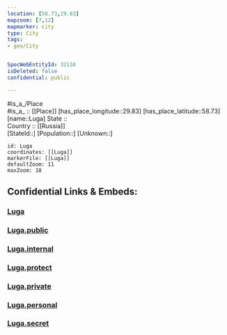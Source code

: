 ```yaml
---
location: [58.73,29.83] 
mapzoom: [7,12] 
mapmarker: city 
type: City
tags:
- geo/City


SpocWebEntityId: 32134
isDeleted: false
confidential: public

---
```

#is_a_/Place  
#is_a_ :: [[Place]] 
[has_place_longitude::29.83] 
[has_place_latitude::58.73] 
[name::Luga] 
State ::  
Country :: [[Russia]]  
[StateId::] 
[Population::] 
[Unknown::] 


```leaflet
id: Luga
coordinates: [[Luga]] 
markerFile: [[Luga]] 
defaultZoom: 11 
maxZoom: 18
```


## Confidential Links & Embeds: 

### [Luga](/_Standards/Earth/Continent/Europe/Europe~East/Russia/Russia~NorthWest/Leningrad_Oblast/City/Luga.md) 

### [Luga.public](/_public/Earth/Continent/Europe/Europe~East/Russia/Russia~NorthWest/Leningrad_Oblast/City/Luga.public.md) 

### [Luga.internal](/_internal/Earth/Continent/Europe/Europe~East/Russia/Russia~NorthWest/Leningrad_Oblast/City/Luga.internal.md) 

### [Luga.protect](/_protect/Earth/Continent/Europe/Europe~East/Russia/Russia~NorthWest/Leningrad_Oblast/City/Luga.protect.md) 

### [Luga.private](/_private/Earth/Continent/Europe/Europe~East/Russia/Russia~NorthWest/Leningrad_Oblast/City/Luga.private.md) 

### [Luga.personal](/_personal/Earth/Continent/Europe/Europe~East/Russia/Russia~NorthWest/Leningrad_Oblast/City/Luga.personal.md) 

### [Luga.secret](/_secret/Earth/Continent/Europe/Europe~East/Russia/Russia~NorthWest/Leningrad_Oblast/City/Luga.secret.md)

